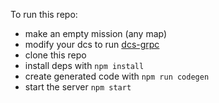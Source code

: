 To run this repo:

- make an empty mission (any map)
- modify your dcs to run [dcs-grpc](https://github.com/DCS-gRPC/rust-server)
- clone this repo
- install deps with `npm install`
- create generated code with `npm run codegen`
- start the server `npm start`
